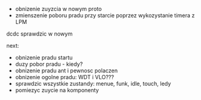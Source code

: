 - obnizenie zuyzcia w nowym proto
- zmienszenie poboru pradu przy starcie poprzez wykozystanie timera z LPM

dcdc sprawdzic w nowym

next:
- obnizenie pradu startu
- duzy pobor pradu - kiedy?
- obnizenie pradu ant i pewnosc polaczen
- obnizenie ogolne pradu: WDT i VLO???
- sprawdzic wszystkie zustandy: menue, funk, idle, touch, ledy
- pomiezyc zuycie na komponenty